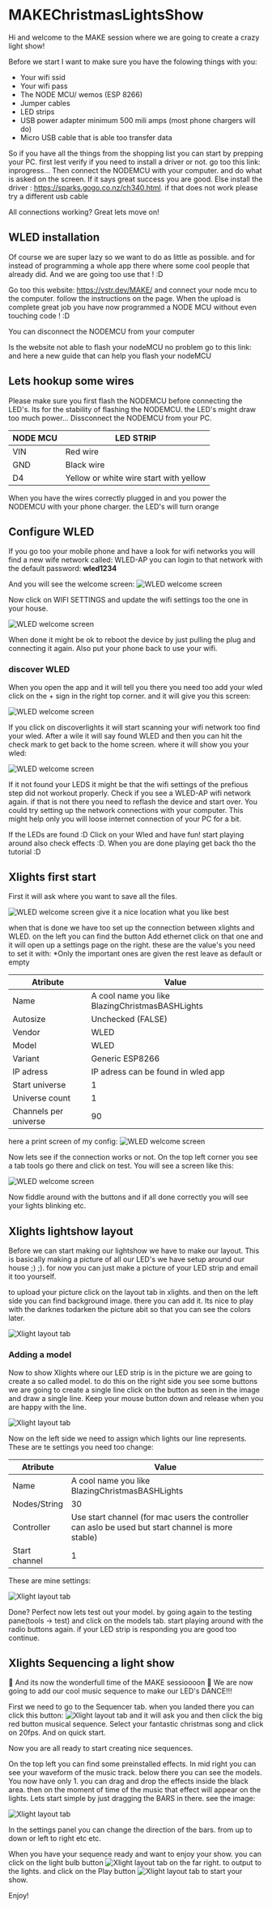 # MAKEChristmasLightsShow

Hi and welcome to the MAKE session where we are going to create a crazy light show!

Before we start I want to make sure you have the folowing things with you:

* Your wifi ssid
* Your wifi pass
* The NODE MCU/ wemos (ESP 8266)
* Jumper cables
* LED strips
* USB power adapter minimum 500 mili amps (most phone chargers will do)
* Micro USB cable that is able too transfer data

So if you have all the things from the shopping list you can start by prepping your PC. first lest verify if you need to install a driver or not. go too this link: inprogress...
Then connect the NODEMCU with your computer. and do what is asked on the screen. If it says great success you are good. Else install the driver : https://sparks.gogo.co.nz/ch340.html. if that does not work please try a different usb cable

All connections working? Great lets move on!

## WLED installation

Of course we are super lazy so we want to do as little as possible. and for instead of programming a whole app there where some cool people that already did. And we are going too use that ! :D

Go too this website: https://vstr.dev/MAKE/ and connect your node mcu to the computer. follow the instructions on the page. When the upload is complete great job you have now programmed a NODE MCU without even touching code ! :D

You can disconnect the NODEMCU from your computer

Is the website not able to flash your nodeMCU no problem go to this link: and here a new guide that can help you flash your nodeMCU

## Lets hookup some wires

Please make sure you first flash the NODEMCU before connecting the LED's. Its for the stability of flashing the NODEMCU. the LED's might draw too much power...
Dissconnect the NODEMCU from your PC.

NODE MCU      | LED STRIP
------------- | -------------
VIN           | Red wire
GND           | Black wire
D4            | Yellow or white wire start with yellow

When you have the wires correctly plugged in and you power the NODEMCU with your phone charger. the LED's will turn orange

## Configure WLED

If you go too your mobile phone and have a look for wifi networks you will find a new wife network called: WLED-AP you can login to that network with the default password: **wled1234**

And you will see the welcome screen:
![WLED welcome screen](/assets/wledwelcome.PNG)

Now click on WIFI SETTINGS and update the wifi settings too the one in your house.

![WLED welcome screen](/assets/wledwifisettings.png)

When done it might be ok to reboot the device by just pulling the plug and connecting it again.
Also put your phone back to use your wifi.

### discover WLED

When you open the app and it will tell you there you need too add your wled click on the + sign in the right top corner. and it will give you this screen:

![WLED welcome screen](/assets/wleddiscoverlights.jpeg)

If you click on discoverlights it will start scanning your wifi network too find your wled. After a wile it will say found WLED and then you can hit the check mark to get back to the home screen. where it will show you your wled:

![WLED welcome screen](/assets/wledapphomescreen.jpeg)

If it not found your LEDS it might be that the wifi settings of the prefious step did not workout properly. Check if you see a WLED-AP wifi network again. if that is not there you need to reflash the device and start over. You could try setting up the network connections with your computer. This might help only you will loose internet connection of your PC for a bit.

If the LEDs are found :D
Click on your Wled and have fun! start playing around also check effects :D. When you are done playing get back tho the tutorial :D

## Xlights first start

First it will ask where you want to save all the files.

![WLED welcome screen](/assets/xlightsfirststartshowdir.PNG) give it a nice location what you like best

when that is done we have too set up the connection between xlights and WLED. on the left you can find the button Add ethernet click on that one and it will open up a settings page on the right. these are the value's you need to set it with: *Only the important ones are given the rest leave as default or empty

Atribute                 | Value
------------------------ | -------------
Name                     | A cool name you like BlazingChristmasBASHLights
Autosize                 | Unchecked (FALSE)
Vendor                   | WLED
Model                    | WLED
Variant                  | Generic ESP8266
IP adress                | IP adress can be found in wled app
Start universe           | 1
Universe count           | 1
Channels per universe    | 90

here a print screen of my config:
![WLED welcome screen](/assets/xlightswledsettings.PNG)

Now lets see if the connection works or not. On the top left corner you see a tab tools go there and click on test. You will see a screen like this:

![WLED welcome screen](/assets/xlightsTestConnection.PNG)

Now fiddle around with the buttons and if all done correctly you will see your lights blinking etc.

## Xlights lightshow layout

Before we can start making our lightshow we have to make our layout. This is basically making a picture of all our LED's we have setup around our house ;) ;). for now you can just make a picture of your LED strip and email it too yourself.

to upload your picture click on the layout tab in xlights. and then on the left side you can find background image. there you can add it. Its nice to play with the darknes todarken the picture abit so that you can see the colors later.

![Xlight layout tab](/assets/xlightsLayout.PNG)

### Adding a model

Now to show Xlights where our LED strip is in the picture we are going to create a so called model. to do this on the right side you see some buttons we are going to create a single line click on the button as seen in the image and draw a single line. Keep your mouse button down and release when you are happy with the line.

![Xlight layout tab](/assets/xlightsSingleline.PNG)

Now on the left side we need to assign which lights our line represents. These are te settings you need too change:

Atribute                 | Value
------------------------ | -------------
Name                     | A cool name you like BlazingChristmasBASHLights
Nodes/String             | 30
Controller               | Use start channel (for mac users the controller can aslo be used but start channel is more stable)
Start channel            | 1

These are mine settings:

![Xlight layout tab](/assets/xlightslinesettings.PNG)

Done? Perfect now lets test out your model. by going again to the testing pane(tools -> test) and click on the models tab. start playing around with the radio buttons again. if your LED strip is responding you are good too continue.

## Xlights Sequencing a light show

🎵 And its now the wonderfull time of the MAKE sessioooon 🎵 We are now going to add our cool music sequence to make our LED's DANCE!!!

First we need to go to the Sequencer tab. when you landed there you can click this button: ![Xlight layout tab](/assets/XlightsNewSequence.PNG) and it will ask you and then click the big red button musical sequence. Select your fantastic christmas song and click on 20fps. And on quick start.

Now you are all ready to start creating nice sequences.

On the top left you can find some preinstalled effects. In mid right you can see your waveform of the music track. below there you can see the models. You now have only 1. you can drag and drop the effects inside the black area. then on the moment of time of the music that effect will appear on the lights. Lets start simple by just dragging the BARS in there. see the image:

![Xlight layout tab](/assets/xlightslinesettings.PNG)

In the settings panel you can change the direction of the bars. from up to down or left to right etc etc.

When you have your sequence ready and want to enjoy your show. you can click on the light bulb button ![Xlight layout tab](/assets/lightbulb.PNG) on the far right. to output to the lights. and click on the Play button ![Xlight layout tab](/assets/play.PNG)  to start your show.

Enjoy!